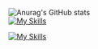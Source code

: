 ![Anurag's GitHub stats](https://github-readme-stats.vercel.app/api?username=PedrooLucca&show_icons=true&theme=dark)
<br>
[![My Skills](https://skillicons.dev/icons?i=js,html,css,c,cs,cpp,git,github,java&theme=dark)](https://skillicons.dev)

[![My Skills](https://skillicons.dev/icons?i=js,html,css,c,cs,cpp,git,github,java&perline=5)](https://skillicons.dev)
